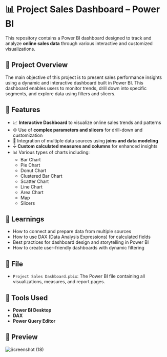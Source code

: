 # 📊 Project Sales Dashboard – Power BI

This repository contains a Power BI dashboard designed to track and analyze **online sales data** through various interactive and customized visualizations.

## 🚀 Project Overview

The main objective of this project is to present sales performance insights using a dynamic and interactive dashboard built in Power BI. This dashboard enables users to monitor trends, drill down into specific segments, and explore data using filters and slicers.

## 📌 Features

- 📈 **Interactive Dashboard** to visualize online sales trends and patterns
- ⚙️ Use of **complex parameters and slicers** for drill-down and customization
- 🔗 Integration of multiple data sources using **joins and data modeling**
- ➗ **Custom calculated measures and columns** for enhanced insights
- 📊 Various types of charts including:
  - Bar Chart
  - Pie Chart
  - Donut Chart
  - Clustered Bar Chart
  - Scatter Chart
  - Line Chart
  - Area Chart
  - Map
  - Slicers

## 🧠 Learnings

- How to connect and prepare data from multiple sources
- How to use DAX (Data Analysis Expressions) for calculated fields
- Best practices for dashboard design and storytelling in Power BI
- How to create user-friendly dashboards with dynamic filtering

## 📁 File

- `Project Sales Dashboard.pbix`: The Power BI file containing all visualizations, measures, and report pages.

## 🧰 Tools Used

- **Power BI Desktop**
- **DAX**
- **Power Query Editor**

## 📸 Preview

![Screenshot (18)](https://github.com/user-attachments/assets/5f336a9e-378c-4521-bfbf-ad585f244ebc)


